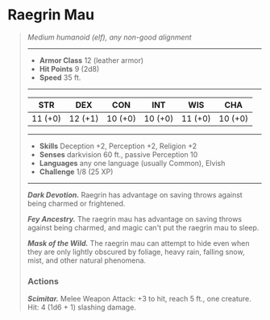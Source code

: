 # Raegrin Mau
>*Medium humanoid (elf), any non-good alignment*
>___
>- **Armor Class** 12 (leather armor)
>- **Hit Points** 9 (2d8)
>- **Speed** 35 ft. 
>___
>|STR|DEX|CON|INT|WIS|CHA|
>|:---:|:---:|:---:|:---:|:---:|:---:|
>|11 (+0)|12 (+1)|10 (+0)|10 (+0)|11 (+0)|10 (+0)|
>___
>- **Skills** Deception +2, Perception +2, Religion +2
>- **Senses** darkvision 60 ft., passive Perception 10
>- **Languages** any one language (usually Common), Elvish
>- **Challenge** 1/8 (25 XP)
>___
>***Dark Devotion.*** Raegrin has advantage on saving throws against being charmed or frightened.  
>
>***Fey Ancestry.*** The raegrin mau has advantage on saving throws against being charmed, and magic can't put the raegrin mau to sleep.  
>
>***Mask of the Wild.*** The raegrin mau can attempt to hide even when they are only lightly obscured by foliage, heavy rain, falling snow, mist, and other natural phenomena.  
>
>### Actions
>***Scimitar.*** Melee Weapon Attack: +3 to hit, reach 5 ft., one creature. Hit: 4 (1d6 + 1) slashing damage.